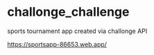 # challonge_challenge
sports tournament app created via challonge API

https://sportsapp-86653.web.app/
